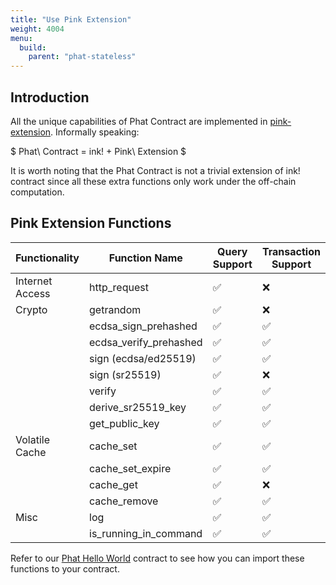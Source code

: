 ```yaml
---
title: "Use Pink Extension"
weight: 4004
menu:
  build:
    parent: "phat-stateless"
---
```


## Introduction

All the unique capabilities of Phat Contract are implemented in [pink-extension](https://github.com/Phala-Network/phala-blockchain/tree/master/crates/pink). Informally speaking:

$ Phat\ Contract = ink! + Pink\ Extension $

It is worth noting that the Phat Contract is not a trivial extension of ink! contract since all these extra functions only work under the off-chain computation.

## Pink Extension Functions

| Functionality   | Function Name          | Query Support | Transaction Support |
| --------------- | ---------------------- | ------------- | ------------------- |
| Internet Access | http_request           | ✅             | ❌                   |
| Crypto          | getrandom              | ✅             | ❌                   |
|                 | ecdsa_sign_prehashed   | ✅             | ✅                   |
|                 | ecdsa_verify_prehashed | ✅             | ✅                   |
|                 | sign (ecdsa/ed25519)   | ✅             | ✅                   |
|                 | sign (sr25519)         | ✅             | ❌                   |
|                 | verify                 | ✅             | ✅                   |
|                 | derive_sr25519_key     | ✅             | ✅                   |
|                 | get_public_key         | ✅             | ✅                   |
| Volatile Cache  | cache_set              | ✅             | ✅                   |
|                 | cache_set_expire       | ✅             | ✅                   |
|                 | cache_get              | ✅             | ❌                   |
|                 | cache_remove           | ✅             | ✅                   |
| Misc            | log                    | ✅             | ✅                   |
|                 | is_running_in_command  | ✅             | ✅                   |

Refer to our [Phat Hello World](https://github.com/Phala-Network/phat-hello/blob/master/lib.rs) contract to see how you can import these functions to your contract.
